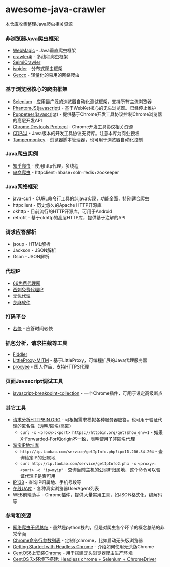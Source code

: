 # awesome-java-crawler
本仓库收集整理Java爬虫相关资源

### 非浏览器Java爬虫框架
* [WebMagic](https://github.com/code4craft/webmagic) - Java垂直爬虫框架
* [crawler4j](https://github.com/yasserg/crawler4j) - 多线程爬虫框架
* [SeimiCrawler](https://github.com/zhegexiaohuozi/SeimiCrawler)
* [ispider](https://github.com/xpleaf/ispider) - 分布式爬虫框架
* [Gecco](https://github.com/xtuhcy/gecco) - 轻量化的易用的网络爬虫

### 基于浏览器核心的爬虫框架
* [Selenium](https://www.seleniumhq.org/) - 应用最广泛的浏览器自动化测试框架，支持所有主流浏览器
* [PhantomJS(javascript)](http://phantomjs.org/) - 基于WebKet核心的无头浏览器。已经停止维护
* [Puppeteer(javascript)](https://github.com/GoogleChrome/puppeteer/) - 提供基于Chrome开发工具协议控制Chrome浏览器的高层开发API
* [Chrome Devtools Protocol](https://github.com/ChromeDevTools/awesome-chrome-devtools) - Chrome开发工具协议相关资源
* [CDP4J](https://github.com/webfolderio/cdp4j) - Java版本的开发工具协议支持库。注意本库为商业授权
* [Tampermonkey](https://tampermonkey.net/) - 浏览器脚本管理器，也可用于浏览器自动化控制

### Java爬虫实例
* [知乎爬虫](https://github.com/wycm/zhihu-crawler) - 使用http代理，多线程
* [电商爬虫](https://github.com/JFanZhao/spider) - httpclient+hbase+solr+redis+zookeeper

### Java网络框架
* [java-curl](https://github.com/rockswang/java-curl) - CURL命令行工具的纯java实现，功能全面，特别适合爬虫
* httpclient - 历史悠久的Apache HTTP开源库
* okhttp - 目前流行的HTTP开源库，可用于Android
* retrofit - 基于okhttp的高层HTTP库，提供基于注解的API

### 请求应答解析
* jsoup - HTML解析
* Jackson - JSON解析
* Gson - JSON解析

### 代理IP
* [66免费代理网](http://www.66ip.cn/)
* [西刺免费代理IP](http://www.xicidaili.com/)
* [无忧代理](http://www.data5u.com/)
* [芝麻软件](http://www.zhimaruanjian.com/)

### 打码平台
* [若快](http://www.ruokuai.com/) - 应答时间较快

### 抓包分析，请求拦截等工具
* [Fiddler](https://www.telerik.com/fiddler)
* [LittleProxy-MITM](https://github.com/ganskef/LittleProxy-mitm) - 基于LittleProxy，可编程扩展的Java代理服务器
* [proxyee](https://github.com/monkeyWie/proxyee) - 国人作品，支持HTTPS代理

### 页面Javascript调试工具
* [javascript-breakpoint-collection](https://github.com/mattzeunert/javascript-breakpoint-collection) - 一个Chrome插件，可用于设定高级断点

### 其它工具
* [请求分析HTTPBIN.ORG](https://httpbin.org) - 可根据需求模拟各种服务器应答，也可用于验证代理的匿名性（透明/匿名/高匿）
  * ```curl -x <proxy>:<port> https://httpbin.org/get?show_env=1``` - 如果X-Forwarded-For和origin不一致，表明使用了非匿名代理
* [淘宝IP地址库](http://ip.taobao.com/)
  * ```http://ip.taobao.com/service/getIpInfo.php?ip=11.206.34.204``` - 查询给定IP的归属地
  * ```curl http://ip.taobao.com/service/getIpInfo2.php -x <proxy>:<port> -d "ip=myip"``` - 查询当前主机的公网IP归属地，这个命令可以验证代理IP是否可用
* [IP138](http://ip138.com) - 查询IP归属地、手机号段等
* [在线UA库](https://developers.whatismybrowser.com/useragents/explore/software_name/) - 各种真实浏览器UserAgent列表
* WEB前端助手 - Chrome插件，提供大量实用工具，如JSON格式化，编解码等

### 参考和资源
* [网络爬虫干货总结](https://juejin.im/post/5bce8201518825773605597d) - 虽然是python栈的，但是对爬虫各个环节的概念总结的非常全面
* [Chrome命令行参数列表](https://peter.sh/experiments/chromium-command-line-switches/) - 定制化chrome，比如启动无头版浏览器
* [Getting Started with Headless Chrome](https://developers.google.com/web/updates/2017/04/headless-chrome) - 介绍如何使用无头版Chrome
* [CentOS6上安装Chrome](https://intoli.com/blog/installing-google-chrome-on-centos/) - 用于搭建无头浏览器爬虫生产环境
* [CentOS 7.x环境下搭建: Headless chrome + Selenium + ChromeDriver](https://blog.csdn.net/zhuyiquan/article/details/79537623)
